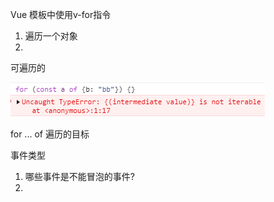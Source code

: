Vue 模板中使用v-for指令

1. 遍历一个对象
2. 



可遍历的

![image-20200629094102560](./imgs/image-20200629094102560.png)





for ... of 遍历的目标





事件类型

1. 哪些事件是不能冒泡的事件?
2. 

